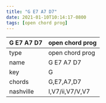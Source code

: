 ```yaml
---
title: "G E7 A7 D7"
date: 2021-01-10T10:14:17-0800
tags: [open chord prog]
---
```


|G E7 A7 D7|open chord prog|
|---|---|
|type|open chord prog|
|name|G E7 A7 D7|
|key|G|
|chords|G,E7,A7,D7|
|nashville|I,V7/ii,V7/V,V7|
